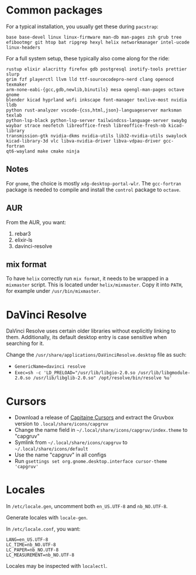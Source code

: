 # Common packages

For a typical installation, you usually get these during `pacstrap`:

```text
base base-devel linux linux-firmware man-db man-pages zsh grub tree
efibootmgr git htop bat ripgrep hexyl helix networkmanager intel-ucode
linux-headers
```

For a full system setup, these typically also come along for the ride:

```text
rustup elixir alacritty firefox gdb postgresql inotify-tools prettier slurp
grim fzf playerctl llvm lld ttf-sourcecodepro-nerd clang openocd texmaker
arm-none-eabi-{gcc,gdb,newlib,binutils} mesa opengl-man-pages octave gnome
blender kicad hyprland wofi inkscape font-manager texlive-most nvidia lldb
python rust-analyzer vscode-{css,html,json}-languageserver marksman texlab
python-lsp-black python-lsp-server tailwindcss-language-server swaybg
waybar strace neofetch libreoffice-fresh libreoffice-fresh-nb kicad-library
transmission-gtk nvidia-dkms nvidia-utils lib32-nvidia-utils swaylock
kicad-library-3d vlc libva-nvidia-driver libva-vdpau-driver gcc-fortran
qt6-wayland make cmake ninja
```

## Notes

For `gnome`, the choice is mostly `xdg-desktop-portal-wlr`.
The `gcc-fortran` package is needed to compile and install the `control`
package to `octave`.

## AUR

From the AUR, you want:

1. rebar3
2. elixir-ls
3. davinci-resolve

## mix format

To have `helix` correctly run `mix format`, it needs to be wrapped in a
`mixmaster` script. This is located under `helix/mixmaster`.
Copy it into `PATH`, for example under `/usr/bin/mixmaster`.

# DaVinci Resolve

DaVinci Resolve uses certain older libraries without explicitly linking to them.
Additionally, its default desktop entry is case sensitive when searching for it.

Change the `/usr/share/applications/DaVinciResolve.desktop` file as such:

- `GenericName=davinci resolve`
- `Exec=sh -c 'LD_PRELOAD="/usr/lib/libgio-2.0.so /usr/lib/libgmodule-2.0.so /usr/lib/libglib-2.0.so" /opt/resolve/bin/resolve %u'`

# Cursors

- Download a release of [Capitaine Cursors](https://github.com/sainnhe/capitaine-cursors/releases) and extract the Gruvbox version to `.local/share/icons/capgruv`
- Change the name field in `~/.local/share/icons/capgruv/index.theme` to "capgruv"
- Symlink from `~/.local/share/icons/capgruv` to `~/.local/share/icons/default`
- Use the name "capgruv" in all configs
- Run `gsettings set org.gnome.desktop.interface cursor-theme 'capgruv'`

# Locales

In `/etc/locale.gen`, uncomment both `en_US.UTF-8` and `nb_NO.UTF-8`.

Generate locales with `locale-gen`.

In `/etc/locale.conf`, you want:

```text
LANG=en_US.UTF-8
LC_TIME=nb_NO.UTF-8
LC_PAPER=nb_NO.UTF-8
LC_MEASUREMENT=nb_NO.UTF-8
```

Locales may be inspected with `localectl`.
